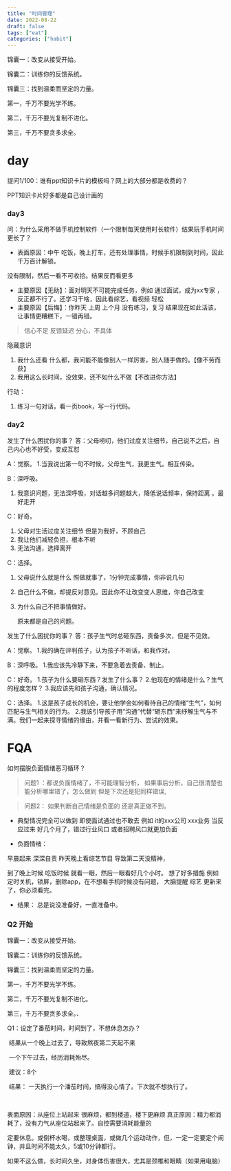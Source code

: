 ```yaml
---
title: "时间管理"
date: 2022-08-22
draft: false
tags: ["eat"]
categories: ["habit"]
---
```




锦囊一：改变从接受开始。

锦囊二：训练你的反馈系统。

锦囊三：找到温柔而坚定的力量。 

第一，千万不要光学不练。

第二，千万不要光复制不进化。

第三，千万不要贪多求全。



# day

提问1/100：谁有ppt知识卡片的模板吗？网上的大部分都是收费的？

PPT知识卡片好多都是自己设计画的





### day3



问：为什么采用不做手机控制软件（一个限制每天使用时长软件）结果玩手机时间更长了？

- 表面原因：中午 吃饭，晚上打车，还有处理事情，时候手机限制到时间，因此千万百计解锁。

没有限制，然后一看不可收拾。结果反而看更多

- 主要原因【无助】：面对明天不可能完成任务，例如 通过面试，成为xx专家 ，反正都不行了。还学习干啥，因此看综艺，看视频 轻松
- 主要原因【后悔】：你昨天 上周 上个月 没有练习，复习 结果现在如此活该，让事情更糟糕下，一错再错。

> 信心不足   反馈延迟 分心，不具体

隐藏意识

1. 我什么还看 什么都，我问能不能像别人一样厉害，别人随手做的。【像不劳而获】
2. 我用这么长时间，没效果，还不如什么不做【不改进你方法】

行动：

1. 练习一句对话，看一页book，写一行代码。







### day2 



发生了什么困扰你的事？
答：父母唠叨，他们过度关注细节，自己说不之后，自己内心也不好受，变成互怼

A：觉察。
1.当我说出第一句不时候，父母生气，我更生气。相互传染。

B：深呼吸。

1. 我意识问题，无法深呼吸，对话越多问题越大，降低说话频率，保持距离 。最好走开

C：好奇。

1. 父母对生活过度关注细节 但是为我好，不顾自己
2. 我让他们减轻负担，根本不听
3.  无法沟通，选择离开

C：选择。

1. 父母说什么就是什么 照做就事了，1分钟完成事情，你非说几句 

2. 自己什么不做，却提反对意见。因此你不让改变变人思维，你自己改变

3. 为什么自己不把事情做好。

   原来都是自己的问题。





发生了什么困扰你的事？
答：孩子生气时总砸东西，责备多次，但是不见效。

A：觉察。
1.我的确在评判孩子，认为孩子不听话，和我作对。

B：深呼吸。
1.我应该先冷静下来，不要急着去责备、制止。

C：好奇。
1.孩子为什么要砸东西？发生了什么事？
2.他现在的情绪是什么？生气的程度怎样？
3.我应该先和孩子沟通，确认情况。

C：选择。
1.这是孩子成长的机会，要让他学会如何看待自己的情绪“生气”，如何匹配与生气相关的行为。
2.我该引导孩子用“沟通”代替“砸东西”来纾解生气与不满。我们一起来探寻情绪的缘由，并看一看新行为、尝试的效果。

# FQA



如何摆脱负面情绪恶习循环？

> 问题1 ：都说负面情绪了，不可能理智分析，
> 如果事后分析，自己很清楚也能分析哪里错了，怎么做到 
> 但是下次还是犯同样错误,

> 问题2： 如果判断自己情绪是负面的 还是真正做不到。

- 典型情况完全可以做到
  即使面试通过也不敢去 例如 it的xxx公司 xxx业务
  当反应过来 好几个月了，错过行业风口 或者招聘风口就更加负面

- 负面情绪：

早晨起来 深深自责 昨天晚上看综艺节目 导致第二天没精神，

到了晚上时候 吃饭时候 就看一眼，然后一眼看好几个小时。
想了好多措施 例如定时关机，锁屏，删除app，在不想看手机时候没有问题， 
大脑提醒 综艺 更新来了，你必须看完。

- 结果：
  总是说没准备好，一直准备中。



###  Q2 开始

锦囊一：改变从接受开始。

锦囊二：训练你的反馈系统。

锦囊三：找到温柔而坚定的力量。 

第一，千万不要光学不练。

第二，千万不要光复制不进化。

第三，千万不要贪多求全。、



Q1：设定了番茄时间，时间到了，不想休息怎办？

​       结果从一个晚上过去了，导致熬夜第二天起不来

​        一个下午过去，经历消耗殆尽。

​      建议：8个

​     结果：  一天执行一个潘茄时间，搞得没心情了。下次就不想执行了。

​    

表面原因：从座位上站起来 很麻烦，都到楼道，楼下更麻烦   真正原因：精力都消耗了，没有力气从座位站起来了。自控需要消耗能量的



定要休息。或倒杯水喝，或整理桌面，或做几个运动动作，但，一定一定要定个闹钟，并且时间不能太久，5或10分钟都行。



如果不这么做，长时间久坐，对身体伤害很大，尤其是颈椎和眼睛（如果用电脑）





